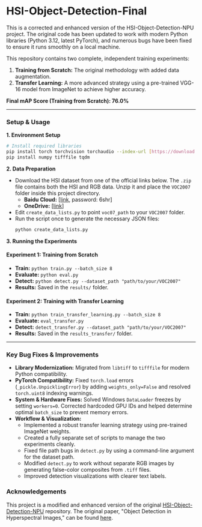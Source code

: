 # HSI-Object-Detection-Final

This is a corrected and enhanced version of the HSI-Object-Detection-NPU project. The original code has been updated to work with modern Python libraries (Python 3.12, latest PyTorch), and numerous bugs have been fixed to ensure it runs smoothly on a local machine.

This repository contains two complete, independent training experiments:
1.  **Training from Scratch:** The original methodology with added data augmentation.
2.  **Transfer Learning:** A more advanced strategy using a pre-trained VGG-16 model from ImageNet to achieve higher accuracy.

**Final mAP Score (Training from Scratch): 76.0%**

---
### Setup & Usage

**1. Environment Setup**
```bash
# Install required libraries
pip install torch torchvision torchaudio --index-url [https://download.pytorch.org/whl/cu121](https://download.pytorch.org/whl/cu121)
pip install numpy tifffile tqdm
```

**2. Data Preparation**
- Download the HSI dataset from one of the official links below. The `.zip` file contains both the HSI and RGB data. Unzip it and place the `VOC2007` folder inside this project directory.
    - **Baidu Cloud:** [[link](https://pan.baidu.com/s/1mtXDJfU6M8F60GZinLam-w), password: 6shr]
    - **OneDrive:** [[link](https://mailnwpueducn-my.sharepoint.com/:u:/g/personal/yanlongbin_mail_nwpu_edu_cn/ERsB07TPh8RGrNpsgIejn38B0rmwzJEBgLmL5hzwvYlV7g?e=Upk6iW)]
- Edit `create_data_lists.py` to point `voc07_path` to your `VOC2007` folder.
- Run the script once to generate the necessary JSON files:
  ```bash
  python create_data_lists.py
  ```

**3. Running the Experiments**

#### Experiment 1: Training from Scratch
- **Train:** `python train.py --batch_size 8`
- **Evaluate:** `python eval.py`
- **Detect:** `python detect.py --dataset_path "path/to/your/VOC2007"`
- **Results:** Saved in the `results/` folder.

#### Experiment 2: Training with Transfer Learning
- **Train:** `python train_transfer_learning.py --batch_size 8`
- **Evaluate:** `eval_transfer.py`
- **Detect:** `detect_transfer.py --dataset_path "path/to/your/VOC2007"`
- **Results:** Saved in the `results_transfer/` folder.

---
### Key Bug Fixes & Improvements

- **Library Modernization:** Migrated from `libtiff` to `tifffile` for modern Python compatibility.
- **PyTorch Compatibility:** Fixed `torch.load` errors (`_pickle.UnpicklingError`) by adding `weights_only=False` and resolved `torch.uint8` indexing warnings.
- **System & Hardware Fixes:** Solved Windows `DataLoader` freezes by setting `workers=0`. Corrected hardcoded GPU IDs and helped determine optimal `batch_size` to prevent memory errors.
- **Workflow & Visualization:**
    - Implemented a robust transfer learning strategy using pre-trained ImageNet weights.
    - Created a fully separate set of scripts to manage the two experiments cleanly.
    - Fixed file path bugs in `detect.py` by using a command-line argument for the dataset path.
    - Modified `detect.py` to work without separate RGB images by generating false-color composites from `.tiff` files.
    - Improved detection visualizations with clearer text labels.

### Acknowledgements

This project is a modified and enhanced version of the original [HSI-Object-Detection-NPU](https://github.com/yanlongbinluck/HSI-Object-Detection-NPU) repository. The original paper, "Object Detection in Hyperspectral Images," can be found [here](https://ieeexplore.ieee.org/document/9365545).
